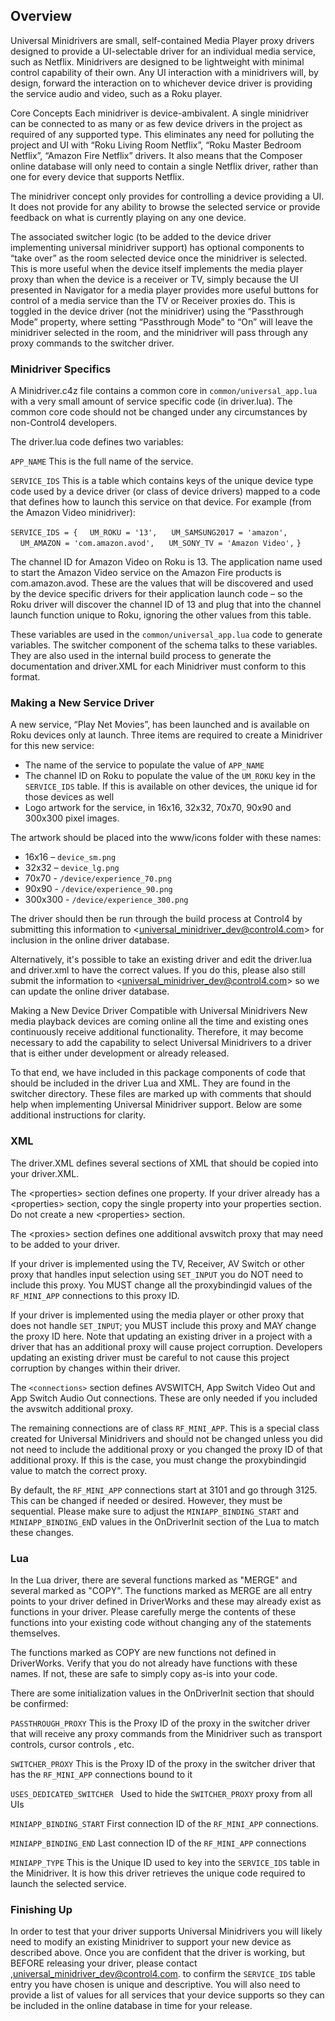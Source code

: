 ## Overview

Universal Minidrivers are small, self-contained Media Player proxy drivers designed to provide a UI-selectable driver for an individual media service, such as Netflix.  Minidrivers are designed to be lightweight with minimal control capability of their own.  Any UI interaction with a minidrivers will, by design, forward the interaction on to whichever device driver is providing the service audio and video, such as a Roku player.

Core Concepts
Each minidriver is device-ambivalent.  A single minidriver can be connected to as many or as few device drivers in the project as required of any supported type.  This eliminates any need for polluting the project and UI with “Roku Living Room Netflix”, “Roku Master Bedroom Netflix”, “Amazon Fire Netflix” drivers.  It also means that the Composer online database will only need to contain a single Netflix driver, rather than one for every device that supports Netflix.

The minidriver concept only provides for controlling a device providing a UI.  It does not provide for any ability to browse the selected service or provide feedback on what is currently playing on any one device.

The associated switcher logic (to be added to the device driver implementing universal minidriver support) has optional components to “take over” as the room selected device once the minidriver is selected.  This is more useful when the device itself implements the media player proxy than when the device is a receiver or TV, simply because the UI presented in Navigator for a media player provides more useful buttons for control of a media service than the TV or Receiver proxies do.  This is toggled in the device driver (not the minidriver) using the “Passthrough Mode” property, where setting “Passthrough Mode” to “On” will leave the minidriver selected in the room, and the minidriver will pass through any proxy commands to the switcher driver.


### Minidriver Specifics
A Minidriver.c4z file contains a common core in `common/universal_app.lua` with a very small amount of service specific code (in driver.lua).  The common core code should not be changed under any circumstances by non-Control4 developers.

The driver.lua code defines two variables:

`APP_NAME` This is the full name of the service.

`SERVICE_IDS` This is a table which contains keys of the unique device type code used by a device driver (or class of device drivers) mapped to a code that defines how to launch this service on that device.  For example (from the Amazon Video minidriver):

`SERVICE_IDS = {`
    `UM_ROKU = '13',`
   ` UM_SAMSUNG2017 = 'amazon',`
    `UM_AMAZON = 'com.amazon.avod',`
   ` UM_SONY_TV = 'Amazon Video',`
`}`

The channel ID for Amazon Video on Roku is 13.  The application name used to start the Amazon Video service on the Amazon Fire products is com.amazon.avod.  These are the values that will be discovered and used by the device specific drivers for their application launch code – so the Roku driver will discover the channel ID of 13 and plug that into the channel launch function unique to Roku, ignoring the other values from this table.

These variables are used in the `common/universal_app.lua` code to generate variables. The switcher component of the schema talks to these variables. They are also used in the internal build process to generate the documentation and driver.XML for each Minidriver must conform to this format.


### Making a New Service Driver
A new service, “Play Net Movies”, has been launched and is available on Roku devices only at launch.  Three items are required to create a Minidriver for this new service:

- The name of the service to populate the value of `APP_NAME`
- The channel ID on Roku to populate the value of the `UM_ROKU` key in the `SERVICE_IDS` table. If this is available on other devices, the unique id for those devices as well
- Logo artwork for the service, in 16x16, 32x32, 70x70, 90x90 and 300x300 pixel images.

The artwork should be placed into the www/icons folder with these names:

- 16x16 – `device_sm.png`
- 32x32 – `device_lg.png`
- 70x70 - `/device/experience_70.png`
- 90x90 - `/device/experience_90.png`
- 300x300 - `/device/experience_300.png`

The driver should then be run through the build process at Control4 by submitting this information to \<universal_minidriver_dev@control4.com\> for inclusion in the online driver database.

Alternatively, it's possible to take an existing driver and edit the driver.lua and driver.xml to have the correct values.  If you do this, please also still submit the information to \<universal_minidriver_dev@control4.com\> so we can update the online driver database.


Making a New Device Driver Compatible with Universal Minidrivers
New media playback devices are coming online all the time and existing ones continuously receive additional functionality.  Therefore, it may become necessary to add the capability to select Universal Minidrivers to a driver that is either under development or already released.

To that end, we have included in this package components of code that should be included in the driver Lua and XML.  They are found in the switcher directory. These files are marked up with comments that should help when implementing Universal Minidriver support. Below are some additional instructions for clarity.


### XML
The driver.XML defines several sections of XML that should be copied into your driver.XML.

The \<properties\> section defines one property.  If your driver already has a \<properties\> section, copy the single property into your properties section. Do not create a new \<properties\> section.

The \<proxies\> section defines one additional avswitch proxy that may need to be added to your driver.

If your driver is implemented using the TV, Receiver, AV Switch or other proxy that handles input selection using `SET_INPUT` you do NOT need to include this proxy. You MUST change all the proxybindingid values of the `RF_MINI_APP` connections to this proxy ID.

If your driver is implemented using the media player or other proxy that does not handle `SET_INPUT`; you MUST include this proxy and MAY change the proxy ID here.  Note that updating an existing driver in a project with a driver that has an additional proxy will cause project corruption. Developers updating an existing driver must be careful to not cause this project corruption by changes within their driver.

The `<connections>` section defines AVSWITCH, App Switch Video Out and App Switch Audio Out connections. These are only needed if you included the avswitch additional proxy.

The remaining connections are of class `RF_MINI_APP`.  This is a special class created for Universal Minidrivers and should not be changed unless you did not need to include the additional proxy or you changed the proxy ID of that additional proxy. If this is the case, you must change the proxybindingid value to match the correct proxy.

By default, the `RF_MINI_APP` connections start at 3101 and go through 3125.  This can be changed if needed or desired. However, they must be sequential. Please make sure to adjust the `MINIAPP_BINDING_START` and `MINIAPP_BINDING_EN`D values in the OnDriverInit section of the Lua to match these changes.


### Lua
In the Lua driver, there are several functions marked as "MERGE" and several marked as "COPY".
The functions marked as MERGE are all entry points to your driver defined in DriverWorks and these may already exist as functions in your driver.  Please carefully merge the contents of these functions into your existing code without changing any of the statements themselves.

The functions marked as COPY are new functions not defined in DriverWorks. Verify that you do not already have functions with these names. If not, these are safe to simply copy as-is into your code. 

There are some initialization values in the OnDriverInit section that should be confirmed:

`PASSTHROUGH_PROXY`
This is the Proxy ID of the proxy in the switcher driver that will receive any proxy commands from the Minidriver such as transport controls, cursor controls , etc.

`SWITCHER_PROXY`
This is the Proxy ID of the proxy in the switcher driver that has the `RF_MINI_APP` connections bound to it

`USES_DEDICATED_SWITCHER `
Used to hide the `SWITCHER_PROXY` proxy from all UIs

`MINIAPP_BINDING_START`
First connection ID of the `RF_MINI_APP` connections.

`MINIAPP_BINDING_END` 
Last connection ID of the `RF_MINI_APP` connections

`MINIAPP_TYPE`
This is the Unique ID used to key into the `SERVICE_IDS` table in the Minidriver.  It is how this driver retrieves the unique code required to launch the selected service. 


### Finishing Up
In order to test that your driver supports Universal Minidrivers you will likely need to modify an existing Minidriver to support your new device as described above.  Once you are confident that the driver is working, but BEFORE releasing your driver, please contact ,universal_minidriver_dev@control4.com. to confirm the `SERVICE_IDS` table entry you have chosen is unique and descriptive. You will also need to provide a list of values for all services that your device supports so they can be included in the online database in time for your release.
